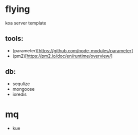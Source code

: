 # flying
koa server template

## tools:
- (parameter)[https://github.com/node-modules/parameter]
- (pm2)[https://pm2.io/doc/en/runtime/overview/]

## db:
- sequlize
- mongoose
- ioredis

# mq
- kue
